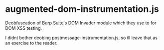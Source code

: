# augmented-dom-instrumentation.js
Deobfuscation of Burp Suite's DOM Invader module which they use to for DOM XSS testing.

I didnt bother deobing postmessage-instrumentation.js, so ill leave that as an exercise to the reader.
